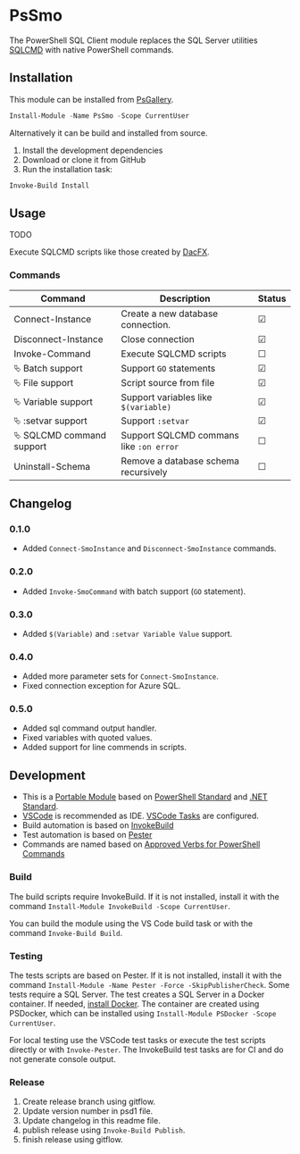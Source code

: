 # PsSmo

The PowerShell SQL Client module replaces the SQL Server utilities [SQLCMD](https://docs.microsoft.com/de-de/sql/tools/sqlcmd-utility) with native PowerShell commands.

## Installation

This module can be installed from [PsGallery](https://www.powershellgallery.com/packages/PsSmo).

```powershell
Install-Module -Name PsSmo -Scope CurrentUser
```

Alternatively it can be build and installed from source.

1. Install the development dependencies
2. Download or clone it from GitHub
3. Run the installation task:

```powershell
Invoke-Build Install
```

## Usage

TODO

Execute SQLCMD scripts like those created by [DacFX](https://github.com/microsoft/DacFx).

### Commands

| Command                         | Description                             | Status  |
| ------------------------------- | --------------------------------------- | ------- |
| Connect-Instance                | Create a new database connection.       | &#9745; |
| Disconnect-Instance             | Close connection                        | &#9745; |
| Invoke-Command                  | Execute SQLCMD scripts                  | &#9744; |
| &#11185; Batch support          | Support `GO` statements                 | &#9745; |
| &#11185; File support           | Script source from file                 | &#9745; |
| &#11185; Variable support       | Support variables like `$(variable)`    | &#9745; |
| &#11185; :setvar support        | Support `:setvar`                       | &#9745; |
| &#11185; SQLCMD command support | Support SQLCMD commans like `:on error` | &#9744; |
| Uninstall-Schema                | Remove a database schema recursively    | &#9744; |

## Changelog

### 0.1.0

- Added `Connect-SmoInstance` and `Disconnect-SmoInstance` commands.

### 0.2.0

- Added `Invoke-SmoCommand` with batch support (`GO` statement).

### 0.3.0

- Added `$(Variable)` and `:setvar Variable Value` support.

### 0.4.0

- Added more parameter sets for `Connect-SmoInstance`.
- Fixed connection exception for Azure SQL.

### 0.5.0

- Added sql command output handler.
- Fixed variables with quoted values.
- Added support for line commends in scripts.

## Development

- This is a [Portable Module](https://docs.microsoft.com/de-de/powershell/scripting/dev-cross-plat/writing-portable-modules?view=powershell-7) based on [PowerShell Standard](https://github.com/powershell/powershellstandard) and [.NET Standard](https://docs.microsoft.com/en-us/dotnet/standard/net-standard).
- [VSCode](https://code.visualstudio.com) is recommended as IDE. [VSCode Tasks](https://code.visualstudio.com/docs/editor/tasks) are configured.
- Build automation is based on [InvokeBuild](https://github.com/nightroman/Invoke-Build)
- Test automation is based on [Pester](https://pester.dev)
- Commands are named based on [Approved Verbs for PowerShell Commands](https://docs.microsoft.com/de-de/powershell/scripting/developer/cmdlet/approved-verbs-for-windows-powershell-commands)

### Build

The build scripts require InvokeBuild. If it is not installed, install it with the command `Install-Module InvokeBuild -Scope CurrentUser`.

You can build the module using the VS Code build task or with the command `Invoke-Build Build`.

### Testing

The tests scripts are based on Pester. If it is not installed, install it with the command `Install-Module -Name Pester -Force -SkipPublisherCheck`. Some tests require a SQL Server. The test creates a SQL Server in a Docker container. If needed, [install Docker](https://www.docker.com/get-started). The container are created using PSDocker, which can be installed using `Install-Module PSDocker -Scope CurrentUser`.

For local testing use the VSCode test tasks or execute the test scripts directly or with `Invoke-Pester`.
The InvokeBuild test tasks are for CI and do not generate console output.

### Release

1. Create release branch using gitflow.
2. Update version number in psd1 file.
3. Update changelog in this readme file.
4. publish release using `Invoke-Build Publish`.
5. finish release using gitflow.
